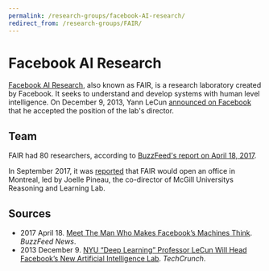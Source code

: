 ```yaml
---
permalink: /research-groups/facebook-AI-research/
redirect_from: /research-groups/FAIR/
---
```


# Facebook AI Research

[Facebook AI Research](https://research.fb.com/category/facebook-ai-research-fair/), also known as FAIR, is a research laboratory created by Facebook. It seeks to understand and develop systems with human level intelligence. On December 9, 2013, Yann LeCun [announced on Facebook](https://www.facebook.com/yann.lecun/posts/10151728212367143) that he accepted the position of the lab's director.

## Team

FAIR had 80 researchers, according to [BuzzFeed's report on April 18, 2017](https://www.buzzfeed.com/alexkantrowitz/meet-the-man-who-makes-facebooks-machines-think).

In September 2017, it was [reported](https://venturebeat.com/2017/09/14/facebook-reportedly-latest-tech-titan-opening-an-ai-office-in-montreal/) that FAIR would open an office in Montreal, led by Joelle Pineau, the co-director of McGill Universitys Reasoning and Learning Lab.

## Sources

* 2017 April 18. [Meet The Man Who Makes Facebook’s Machines Think](https://www.buzzfeed.com/alexkantrowitz/meet-the-man-who-makes-facebooks-machines-think). *BuzzFeed News*.
* 2013 December 9. [NYU “Deep Learning” Professor LeCun Will Head Facebook’s New Artificial Intelligence Lab](https://techcrunch.com/2013/12/09/facebook-artificial-intelligence-lab-lecun/). *TechCrunch*.
